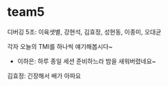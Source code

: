 # team5
디버깅 5조: 이육샛별, 강현석, 김효정, 성현동, 이종미, 오대균

각자 오늘의 TMI를 하나씩 얘기해봅시다~

- 이하은: 하루 종일 세션 준비하느라 밤을 새워버렸네요~

김효정: 긴장해서 배가 아파요